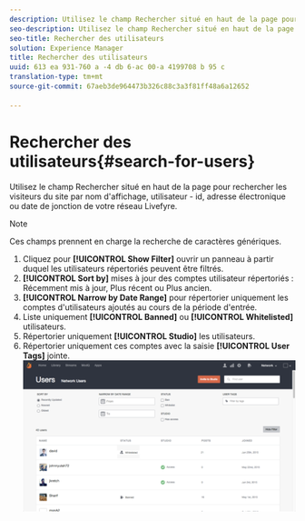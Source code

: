 ```yaml
---
description: Utilisez le champ Rechercher situé en haut de la page pour rechercher les visiteurs du site par nom d'affichage, utilisateur - id, adresse électronique ou date de jonction de votre réseau Livefyre.
seo-description: Utilisez le champ Rechercher situé en haut de la page pour rechercher les visiteurs du site par nom d'affichage, utilisateur - id, adresse électronique ou date de jonction de votre réseau Livefyre.
seo-title: Rechercher des utilisateurs
solution: Experience Manager
title: Rechercher des utilisateurs
uuid: 613 ea 931-760 a -4 db 6-ac 00-a 4199708 b 95 c
translation-type: tm+mt
source-git-commit: 67aeb3de964473b326c88c3a3f81ff48a6a12652

---
```



# Rechercher des utilisateurs{#search-for-users}

Utilisez le champ Rechercher situé en haut de la page pour rechercher les visiteurs du site par nom d&#39;affichage, utilisateur - id, adresse électronique ou date de jonction de votre réseau Livefyre.

>[!NOTE]
>
>Ces champs prennent en charge la recherche de caractères génériques.

1. Cliquez pour **[!UICONTROL Show Filter]** ouvrir un panneau à partir duquel les utilisateurs répertoriés peuvent être filtrés.
1. **[!UICONTROL Sort by]** mises à jour des comptes utilisateur répertoriés : Récemment mis à jour, Plus récent ou Plus ancien.
1. **[!UICONTROL Narrow by Date Range]** pour répertorier uniquement les comptes d&#39;utilisateurs ajoutés au cours de la période d&#39;entrée.
1. Liste uniquement **[!UICONTROL Banned]** ou **[!UICONTROL Whitelisted]** utilisateurs.
1. Répertorier uniquement **[!UICONTROL Studio]** les utilisateurs.
1. Répertorier uniquement ces comptes avec la saisie **[!UICONTROL User Tags]** jointe. ![](assets/UsersFilter-1024x568.png)

